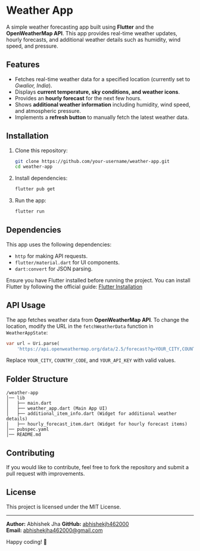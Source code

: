 # Weather App

A simple weather forecasting app built using **Flutter** and the **OpenWeatherMap API**. This app provides real-time weather updates, hourly forecasts, and additional weather details such as humidity, wind speed, and pressure.

## Features

- Fetches real-time weather data for a specified location (currently set to *Gwalior, India*).
- Displays **current temperature, sky conditions, and weather icons**.
- Provides an **hourly forecast** for the next few hours.
- Shows **additional weather information** including humidity, wind speed, and atmospheric pressure.
- Implements a **refresh button** to manually fetch the latest weather data.

## Installation

1. Clone this repository:
   ```sh
   git clone https://github.com/your-username/weather-app.git
   cd weather-app
   ```
2. Install dependencies:
   ```sh
   flutter pub get
   ```
3. Run the app:
   ```sh
   flutter run
   ```

## Dependencies

This app uses the following dependencies:
- `http` for making API requests.
- `flutter/material.dart` for UI components.
- `dart:convert` for JSON parsing.

Ensure you have Flutter installed before running the project. You can install Flutter by following the official guide: [Flutter Installation](https://flutter.dev/docs/get-started/install)

## API Usage

The app fetches weather data from **OpenWeatherMap API**. To change the location, modify the URL in the `fetchWeatherData` function in `WeatherAppState`:

```dart
var url = Uri.parse(
    'https://api.openweathermap.org/data/2.5/forecast?q=YOUR_CITY,COUNTRY_CODE&APPID=YOUR_API_KEY');
```

Replace `YOUR_CITY`, `COUNTRY_CODE`, and `YOUR_API_KEY` with valid values.

## Folder Structure

```
/weather-app
│── lib
│   ├── main.dart
│   ├── weather_app.dart (Main App UI)
│   ├── additional_item_info.dart (Widget for additional weather details)
│   ├── hourly_forecast_item.dart (Widget for hourly forecast items)
│── pubspec.yaml
│── README.md
```

## Contributing

If you would like to contribute, feel free to fork the repository and submit a pull request with improvements.

## License

This project is licensed under the MIT License.

---

**Author:** Abhishek Jha 
**GitHub:** [abhishekjh462000](https://github.com/abhishekjh462000)  
**Email:** abhishekjha462000@gmail.com

Happy coding! 🚀

